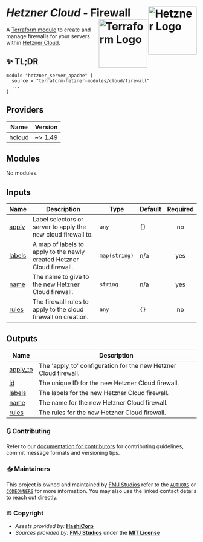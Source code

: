 # _Hetzner Cloud_ - Firewall <img src="https://avatars.githubusercontent.com/u/30047064?s=200&v=4" alt="Hetzner Logo" align="right" width="128"/> <img src="https://raw.githubusercontent.com/fmjstudios/artwork/refs/heads/main/projects/terraform/icon/color/terraform-icon-color.png" alt="Terraform Logo" align="right" width="128"/>

A [Terraform module][module] to create and manage firewalls for your servers within [Hetzner Cloud][hetzner].

## ✨ TL;DR

```shell
module "hetzner_server_apache" {
  source = "terraform-hetzner-modules/cloud/firewall"
  ...
}
```

<!-- BEGIN_TF_DOCS -->
## Providers

| Name | Version |
|------|---------|
| <a name="provider_hcloud"></a> [hcloud](#provider\_hcloud) | ~> 1.49 |

## Modules

No modules.

## Inputs

| Name | Description | Type | Default | Required |
|------|-------------|------|---------|:--------:|
| <a name="input_apply"></a> [apply](#input\_apply) | Label selectors or server to apply the new cloud firewall to. | `any` | `{}` | no |
| <a name="input_labels"></a> [labels](#input\_labels) | A map of labels to apply to the newly created Hetzner Cloud firewall. | `map(string)` | n/a | yes |
| <a name="input_name"></a> [name](#input\_name) | The name to give to the new Hetzner Cloud firewall. | `string` | n/a | yes |
| <a name="input_rules"></a> [rules](#input\_rules) | The firewall rules to apply to the cloud firewall on creation. | `any` | `{}` | no |

## Outputs

| Name | Description |
|------|-------------|
| <a name="output_apply_to"></a> [apply\_to](#output\_apply\_to) | The 'apply\_to' configuration for the new Hetzner Cloud firewall. |
| <a name="output_id"></a> [id](#output\_id) | The unique ID for the new Hetzner Cloud firewall. |
| <a name="output_labels"></a> [labels](#output\_labels) | The labels for the new Hetzner Cloud firewall. |
| <a name="output_name"></a> [name](#output\_name) | The name for the new Hetzner Cloud firewall. |
| <a name="output_rules"></a> [rules](#output\_rules) | The rules for the new Hetzner Cloud firewall. |
<!-- END_TF_DOCS -->

### 🔃 Contributing

Refer to our [documentation for contributors][contributing] for contributing guidelines, commit message
formats and versioning tips.

### 📥 Maintainers

This project is owned and maintained by [FMJ Studios][org] refer to the [`AUTHORS`][authors] or [`CODEOWNERS`][owners]
for more information. You may also use the linked contact details to reach out directly.

### ©️ Copyright

- _Assets provided by:_ **[HashiCorp][hashicorp]**
- _Sources provided by:_ **[FMJ Studios][org]** under the **[MIT License][license]**

<!-- INTERNAL REFERENCES -->

<!-- Project references -->

<!-- File references -->

[license]: LICENSE
[contributing]: docs/CONTRIBUTING.md
[authors]: .github/AUTHORS
[owners]: .github/CODEOWNERS

<!-- General links -->

[org]: https://github.com/fmjstudios
[hashicorp]: https://www.hashicorp.com/
[hetzner]: https://hetzner.com

<!-- Third-party -->

[module]: https://registry.terraform.io/modules/terraform-hetzner-modules/compute/server/latest
